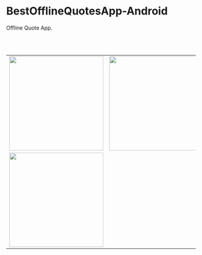 # BestOfflineQuotesApp-Android
Offline Quote App. 


</br> </br> <table><tr> <td><img width="250px" src="https://user-images.githubusercontent.com/87483405/138678459-c63a5f8c-deeb-4b29-8dd1-8e374b0e29e3.jpg"/></td> <td><img width="250px" src="https://user-images.githubusercontent.com/87483405/138678455-2dc250de-d73f-4ea9-ab66-dd160d4a37da.jpg"/></td><td><img width="250px" src="https://user-images.githubusercontent.com/87483405/138678452-5bfdfdad-c396-46f8-8aca-fc1a3f82d062.jpg"/></td> </tr> 

<tr> <td><img width="250px" src="https://user-images.githubusercontent.com/87483405/138678448-e4f4ad52-3c44-47b1-a6cb-cf81698fb6f2.jpg"/></td> </tr>
</table>
